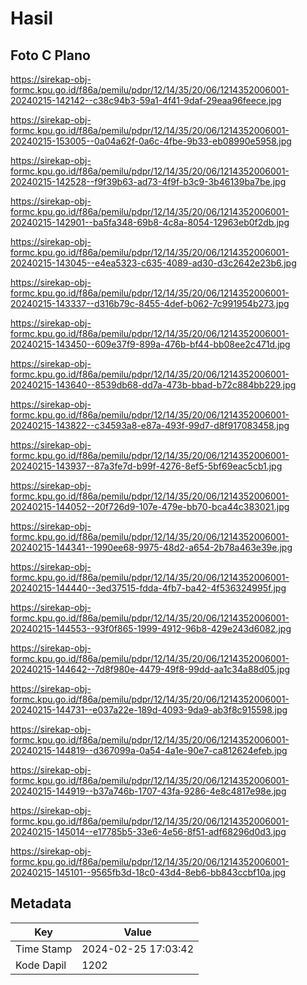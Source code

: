 # Hasil

## Foto C Plano

https://sirekap-obj-formc.kpu.go.id/f86a/pemilu/pdpr/12/14/35/20/06/1214352006001-20240215-142142--c38c94b3-59a1-4f41-9daf-29eaa96feece.jpg

https://sirekap-obj-formc.kpu.go.id/f86a/pemilu/pdpr/12/14/35/20/06/1214352006001-20240215-153005--0a04a62f-0a6c-4fbe-9b33-eb08990e5958.jpg

https://sirekap-obj-formc.kpu.go.id/f86a/pemilu/pdpr/12/14/35/20/06/1214352006001-20240215-142528--f9f39b63-ad73-4f9f-b3c9-3b46139ba7be.jpg

https://sirekap-obj-formc.kpu.go.id/f86a/pemilu/pdpr/12/14/35/20/06/1214352006001-20240215-142901--ba5fa348-69b8-4c8a-8054-12963eb0f2db.jpg

https://sirekap-obj-formc.kpu.go.id/f86a/pemilu/pdpr/12/14/35/20/06/1214352006001-20240215-143045--e4ea5323-c635-4089-ad30-d3c2642e23b6.jpg

https://sirekap-obj-formc.kpu.go.id/f86a/pemilu/pdpr/12/14/35/20/06/1214352006001-20240215-143337--d316b79c-8455-4def-b062-7c991954b273.jpg

https://sirekap-obj-formc.kpu.go.id/f86a/pemilu/pdpr/12/14/35/20/06/1214352006001-20240215-143450--609e37f9-899a-476b-bf44-bb08ee2c471d.jpg

https://sirekap-obj-formc.kpu.go.id/f86a/pemilu/pdpr/12/14/35/20/06/1214352006001-20240215-143640--8539db68-dd7a-473b-bbad-b72c884bb229.jpg

https://sirekap-obj-formc.kpu.go.id/f86a/pemilu/pdpr/12/14/35/20/06/1214352006001-20240215-143822--c34593a8-e87a-493f-99d7-d8f917083458.jpg

https://sirekap-obj-formc.kpu.go.id/f86a/pemilu/pdpr/12/14/35/20/06/1214352006001-20240215-143937--87a3fe7d-b99f-4276-8ef5-5bf69eac5cb1.jpg

https://sirekap-obj-formc.kpu.go.id/f86a/pemilu/pdpr/12/14/35/20/06/1214352006001-20240215-144052--20f726d9-107e-479e-bb70-bca44c383021.jpg

https://sirekap-obj-formc.kpu.go.id/f86a/pemilu/pdpr/12/14/35/20/06/1214352006001-20240215-144341--1990ee68-9975-48d2-a654-2b78a463e39e.jpg

https://sirekap-obj-formc.kpu.go.id/f86a/pemilu/pdpr/12/14/35/20/06/1214352006001-20240215-144440--3ed37515-fdda-4fb7-ba42-4f536324995f.jpg

https://sirekap-obj-formc.kpu.go.id/f86a/pemilu/pdpr/12/14/35/20/06/1214352006001-20240215-144553--93f0f865-1999-4912-96b8-429e243d6082.jpg

https://sirekap-obj-formc.kpu.go.id/f86a/pemilu/pdpr/12/14/35/20/06/1214352006001-20240215-144642--7d8f980e-4479-49f8-99dd-aa1c34a88d05.jpg

https://sirekap-obj-formc.kpu.go.id/f86a/pemilu/pdpr/12/14/35/20/06/1214352006001-20240215-144731--e037a22e-189d-4093-9da9-ab3f8c915598.jpg

https://sirekap-obj-formc.kpu.go.id/f86a/pemilu/pdpr/12/14/35/20/06/1214352006001-20240215-144819--d367099a-0a54-4a1e-90e7-ca812624efeb.jpg

https://sirekap-obj-formc.kpu.go.id/f86a/pemilu/pdpr/12/14/35/20/06/1214352006001-20240215-144919--b37a746b-1707-43fa-9286-4e8c4817e98e.jpg

https://sirekap-obj-formc.kpu.go.id/f86a/pemilu/pdpr/12/14/35/20/06/1214352006001-20240215-145014--e17785b5-33e6-4e56-8f51-adf68296d0d3.jpg

https://sirekap-obj-formc.kpu.go.id/f86a/pemilu/pdpr/12/14/35/20/06/1214352006001-20240215-145101--9565fb3d-18c0-43d4-8eb6-bb843ccbf10a.jpg


## Metadata

| Key        | Value               |
| ---------- | ------------------- |
| Time Stamp | 2024-02-25 17:03:42 |
| Kode Dapil | 1202                |



